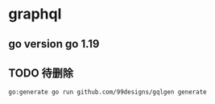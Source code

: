 # graphql

## go version go 1.19

## TODO 待删除

```
go:generate go run github.com/99designs/gqlgen generate
```

